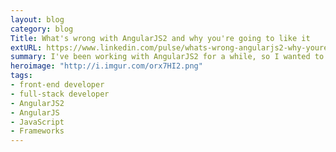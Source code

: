 ```yaml
---
layout: blog
category: blog
Title: What's wrong with AngularJS2 and why you're going to like it
extURL: https://www.linkedin.com/pulse/whats-wrong-angularjs2-why-youre-still-going-like-ray-villalobos
summary: I've been working with AngularJS2 for a while, so I wanted to give some thoughts to those who are thinking or planning to update or upgrade their apps to this new version. I'll discuss what's new, what's very different, what works and what is going to be a challenge.
heroimage: "http://i.imgur.com/orx7HI2.png"
tags:
- front-end developer
- full-stack developer
- AngularJS2
- AngularJS
- JavaScript
- Frameworks
---
```

